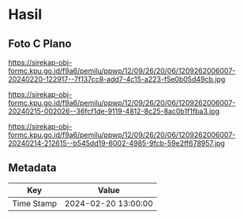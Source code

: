 # Hasil

## Foto C Plano

https://sirekap-obj-formc.kpu.go.id/f9a6/pemilu/ppwp/12/09/26/20/06/1209262006007-20240220-122917--7f137cc8-add7-4c15-a223-f5e0b05d49cb.jpg

https://sirekap-obj-formc.kpu.go.id/f9a6/pemilu/ppwp/12/09/26/20/06/1209262006007-20240215-002026--36fcf1de-9119-4812-8c25-8ac0b1f1fba3.jpg

https://sirekap-obj-formc.kpu.go.id/f9a6/pemilu/ppwp/12/09/26/20/06/1209262006007-20240214-212615--b545dd19-6002-4985-9fcb-59e2ff678957.jpg


## Metadata

| Key        | Value               |
| ---------- | ------------------- |
| Time Stamp | 2024-02-20 13:00:00 |



